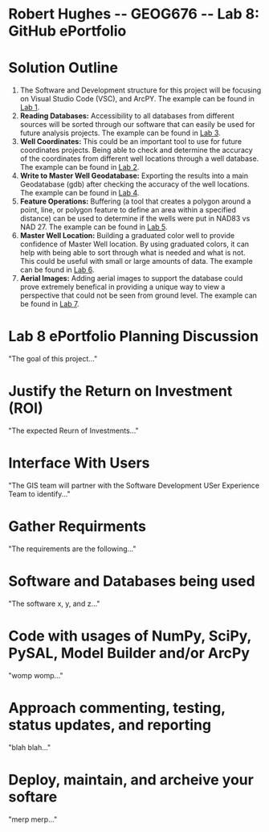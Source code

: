 # Robert Hughes -- GEOG676 -- Lab 8: GitHub ePortfolio 

# Solution Outline
1. The Software and Development structure for this project will be focusing on Visual Studio Code (VSC), and ArcPY. The example can be found in [Lab 1](https://github.com/trayhughes8/Hughes-GEOG676).
2. **Reading Databases:** Accessibility to all databases from different sources will be sorted through our software that can easily be used for future analysis projects. The example can be found in [Lab 3](https://github.com/trayhughes8/Lab3).
3. **Well Coordinates:** This could be an important tool to use for future coordinates projects. Being able to check and determine the accuracy of the coordinates from different well locations through a well database. The example can be found in [Lab 2](https://github.com/trayhughes8/Lab2VSC).
4. **Write to Master Well Geodatabase:** Exporting the results into a main Geodatabase (gdb) after checking the accuracy of the well locations. The example can be found in [Lab 4](https://github.com/trayhughes8/Lab4).
5. **Feature Operations:** Buffering (a tool that creates a polygon around a point, line, or polygon feature to define an area within a specified distance) can be used to determine if the wells were put in NAD83 vs NAD 27. The example can be found in [Lab 5](https://github.com/trayhughes8/Lab5).
6. **Master Well Location:** Building  a graduated color well to provide confidence of Master Well location. By using graduated colors, it can help with being able to sort through what is needed and what is not. This could be useful with small or large amounts of data. The example can be found in [Lab 6](https://github.com/trayhughes8/Lab6).
7. **Aerial Images:** Adding aerial images to support the database could prove extremely benefical in providing a unique way to view a perspective that could not be seen from ground level. The example can be found in [Lab 7](https://github.com/trayhughes8/Lab7).

# Lab 8 ePortfolio Planning Discussion
"The goal of this project..."

# Justify the Return on Investment (ROI)
"The expected Reurn of Investments..."

# Interface With Users
"The GIS team will partner with the Software Development USer Experience Team to identify..."

# Gather Requirments
"The requirements are the following..."

# Software and Databases being used
"The software x, y, and z..."

# Code with usages of NumPy, SciPy, PySAL, Model Builder and/or ArcPy
"womp womp..."

# Approach commenting, testing, status updates, and reporting
"blah blah..."

# Deploy, maintain, and archeive your softare
"merp merp..."
